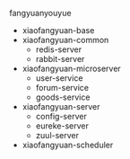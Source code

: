 fangyuanyouyue
 - xiaofangyuan-base
 - xiaofangyuan-common
	- redis-server
	- rabbit-server
 - xiaofangyuan-microserver
	- user-service
	- forum-service
	- goods-service
 - xiaofangyuan-server
	- config-server
	- eureke-server
	- zuul-server
 - xiaofangyuan-scheduler